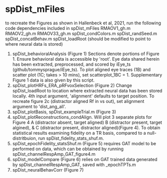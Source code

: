 # spDist_mFiles


to recreate the Figures as shown in Hallenbeck et al, 2021, run the following code
dependencies included in spDist_mFiles
RMAOV1_gh.m
RMAOV2_gh.m
RMAOV33_gh.m
spDist_condColors.m
spDist_randSeed.m
spDist_concatBehav.m
spDist_loadRoot (should be modified to point to where neural data is stored)


1. spDist_behavioralAnalysis (Figure 1)
Sections denote portions of Figure 1. Ensure behavioral data is accessible by 'root'. Eye data shared herein has been extracted, preprocessed, and scored by iEye_ts (github/tommysprague/iEye_ts). To plot aligned eye traces (1B) and scatter plot (1C; takes > 10 mins), set scatterplot_1BC = 1. Supplementary Figure 1 data is also given by this script.
2. spDist_plotHRFs_ERA_pRFvoxSelection (Figure 2)
Change spDist_loadRoot to location where extracted neural data has been stored locally. 4th input argument, 'alignment' defaults to target position. To recreate figure 2c (distractor aligned Rf in vs out), set alignment argument to 'dist_ang_all'.
3. spDist_plotBasis,  spDist_exampleTrial.m (Figure 3)
4. spDist_plotReconstructions_condAlign. Will plot 3 separate plots for Figure 4 A (distractor absent, target aligned) B (distractor present, target algined), & C (distractor present, distractor aligned)(Figure 4). To obtain statistical results examining fidelity on a TR basis, compared to a null-distritbuion, run spDist_fidelity_stats_shuf.m.
5. spDist_epochFidelity_statsShuf.m (Figure 5)
requires GAT model to be performed on data, which can be obtained by running spDist_channelRespAmp_GAT_figure4.m
5. spDist_modelCompare (Figure 6)
relies on GAT trained data generated by spDist_channelRespAmp_GAT, saved with _epochTPTs.m
6. spDist_neuralBehavCorr (Figure 7)
